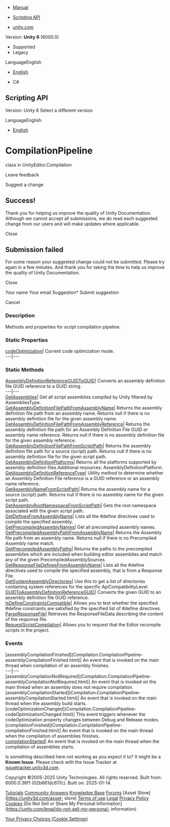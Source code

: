 [ ]()

  * [Manual](../Manual/index.html)
  * [Scripting API](../ScriptReference/index.html)

  * [unity.com](https://unity.com/)

Version: **Unity 6** (6000.0)

  * Supported
  * Legacy

LanguageEnglish

  * [English]()

  * C#

[ ](https://docs.unity3d.com)

## Scripting API

Version: Unity 6 Select a different version

LanguageEnglish

  * [English]()

# CompilationPipeline

class in UnityEditor.Compilation

Leave feedback

Suggest a change

## Success!

Thank you for helping us improve the quality of Unity Documentation. Although
we cannot accept all submissions, we do read each suggested change from our
users and will make updates where applicable.

Close

## Submission failed

For some reason your suggested change could not be submitted. Please <a>try
again</a> in a few minutes. And thank you for taking the time to help us
improve the quality of Unity Documentation.

Close

Your name Your email Suggestion* Submit suggestion

Cancel

[ ]()

### Description

Methods and properties for script compilation pipeline.

### Static Properties

[codeOptimization](Compilation.CompilationPipeline-codeOptimization.html)|
Current code optimization mode.  
---|---  
  
### Static Methods

[AssemblyDefinitionReferenceGUIDToGUID](Compilation.CompilationPipeline.AssemblyDefinitionReferenceGUIDToGUID.html)|
Converts an assembly definition file GUID reference to a GUID string.  
---|---  
[GetAssemblies](Compilation.CompilationPipeline.GetAssemblies.html)| Get all
script assemblies compiled by Unity filtered by AssembliesType.  
[GetAssemblyDefinitionFilePathFromAssemblyName](Compilation.CompilationPipeline.GetAssemblyDefinitionFilePathFromAssemblyName.html)|
Returns the assembly definition file path from an assembly name. Returns null
if there is no assembly definition file for the given assembly name.  
[GetAssemblyDefinitionFilePathFromAssemblyReference](Compilation.CompilationPipeline.GetAssemblyDefinitionFilePathFromAssemblyReference.html)|
Returns the assembly definition file path for an Assembly Definition File GUID
or assembly name reference. Returns null if there is no assembly definition
file for the given assembly reference.  
[GetAssemblyDefinitionFilePathFromScriptPath](Compilation.CompilationPipeline.GetAssemblyDefinitionFilePathFromScriptPath.html)|
Returns the assembly definition file path for a source (script) path. Returns
null if there is no assembly definition file for the given script path.  
[GetAssemblyDefinitionPlatforms](Compilation.CompilationPipeline.GetAssemblyDefinitionPlatforms.html)|
Returns all the platforms supported by assembly definition files.Additional
resources: AssemblyDefinitionPlatform.  
[GetAssemblyDefinitionReferenceType](Compilation.CompilationPipeline.GetAssemblyDefinitionReferenceType.html)|
Utility method to determine whether an Assembly Definition File reference is a
GUID reference or an assembly name reference.  
[GetAssemblyNameFromScriptPath](Compilation.CompilationPipeline.GetAssemblyNameFromScriptPath.html)|
Returns the assembly name for a source (script) path. Returns null if there is
no assembly name for the given script path.  
[GetAssemblyRootNamespaceFromScriptPath](Compilation.CompilationPipeline.GetAssemblyRootNamespaceFromScriptPath.html)|
Gets the root namespace associated with the given script path.  
[GetDefinesFromAssemblyName](Compilation.CompilationPipeline.GetDefinesFromAssemblyName.html)|
Lists all the #define directives used to compile the specified assembly.  
[GetPrecompiledAssemblyNames](Compilation.CompilationPipeline.GetPrecompiledAssemblyNames.html)|
Get all precompiled assembly names.  
[GetPrecompiledAssemblyPathFromAssemblyName](Compilation.CompilationPipeline.GetPrecompiledAssemblyPathFromAssemblyName.html)|
Returns the Assembly file path from an assembly name. Returns null if there is
no Precompiled Assembly name match.  
[GetPrecompiledAssemblyPaths](Compilation.CompilationPipeline.GetPrecompiledAssemblyPaths.html)|
Returns the paths to the precompiled assemblies which are included when
building editor assemblies and match any of the given
PrecompiledAssemblySources.  
[GetResponseFileDefinesFromAssemblyName](Compilation.CompilationPipeline.GetResponseFileDefinesFromAssemblyName.html)|
Lists all the #define directives used to compile the specified assembly, that
is from a Response File.  
[GetSystemAssemblyDirectories](Compilation.CompilationPipeline.GetSystemAssemblyDirectories.html)|
Use this to get a list of directories containing system references for the
specific ApiCompatibilityLevel.  
[GUIDToAssemblyDefinitionReferenceGUID](Compilation.CompilationPipeline.GUIDToAssemblyDefinitionReferenceGUID.html)|
Converts the given GUID to an assembly definition file GUID reference.  
[IsDefineConstraintsCompatible](Compilation.CompilationPipeline.IsDefineConstraintsCompatible.html)|
Allows you to test whether the specified #define constraints are satisfied by
the specified list of #define directives.  
[ParseResponseFile](Compilation.CompilationPipeline.ParseResponseFile.html)|
Retrieves the ResponseFileData describing the content of the response file.  
[RequestScriptCompilation](Compilation.CompilationPipeline.RequestScriptCompilation.html)|
Allows you to request that the Editor recompile scripts in the project.  
  
### Events

[assemblyCompilationFinished](Compilation.CompilationPipeline-
assemblyCompilationFinished.html)| An event that is invoked on the main thread
when compilation of an assembly finishes.  
---|---  
[assemblyCompilationNotRequired](Compilation.CompilationPipeline-
assemblyCompilationNotRequired.html)| An event that is invoked on the main
thread when an assembly does not require compilation.  
[assemblyCompilationStarted](Compilation.CompilationPipeline-
assemblyCompilationStarted.html)| An event that is invoked on the main thread
when the assembly build starts.  
[codeOptimizationChanged](Compilation.CompilationPipeline-
codeOptimizationChanged.html)| This event triggers whenever the
codeOptimization property changes between Debug and Release modes.  
[compilationFinished](Compilation.CompilationPipeline-
compilationFinished.html)| An event that is invoked on the main thread when
the compilation of assemblies finishes.  
[compilationStarted](Compilation.CompilationPipeline-compilationStarted.html)|
An event that is invoked on the main thread when the compilation of assemblies
starts.  
  
Is something described here not working as you expect it to? It might be a
**Known Issue**. Please check with the Issue Tracker at
[issuetracker.unity3d.com](https://issuetracker.unity3d.com).

Copyright ©2005-2025 Unity Technologies. All rights reserved. Built from:
6000.0.36f1 (02b661dc617c). Built on: 2025-01-14.

[Tutorials](https://unity3d.com/learn) [Community
Answers](https://answers.unity3d.com) [Knowledge
Base](https://support.unity3d.com/hc/en-us)
[Forums](https://forum.unity3d.com) [Asset Store](https://unity3d.com/asset-
store) [Terms of use](https://docs.unity3d.com/Manual/TermsOfUse.html)
[Legal](https://unity.com/legal) [Privacy
Policy](https://unity.com/legal/privacy-policy)
[Cookies](https://unity.com/legal/cookie-policy) [Do Not Sell or Share My
Personal Information](https://unity.com/legal/do-not-sell-my-personal-
information)

[Your Privacy Choices (Cookie Settings)](javascript:void\(0\);)

